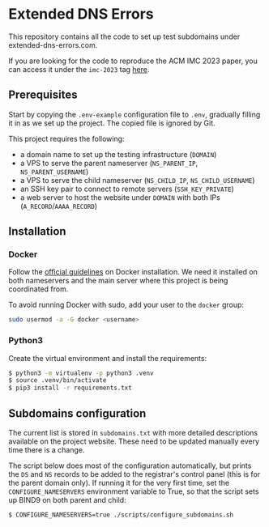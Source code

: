 # Extended DNS Errors

This repository contains all the code to set up test subdomains under extended-dns-errors.com. 

If you are looking for the code to reproduce the ACM IMC 2023 paper, you can access it under the `imc-2023` tag [here](https://github.com/yevheniya-nosyk/ede/tree/imc-2023).

## Prerequisites

Start by copying the `.env-example` configuration file to `.env`, gradually filling it in as we set up the project. The copied file is ignored by Git. 

This project requires the following:

- a domain name to set up the testing infrastructure (`DOMAIN`)
- a VPS to serve the parent nameserver (`NS_PARENT_IP`, `NS_PARENT_USERNAME`)
- a VPS to serve the child nameserver (`NS_CHILD_IP`, `NS_CHILD_USERNAME`)
- an SSH key pair to connect to remote servers (`SSH_KEY_PRIVATE`)
- a web server to host the website under `DOMAIN` with both IPs (`A_RECORD`/`AAAA_RECORD`)

## Installation

### Docker

Follow the [official guidelines](https://docs.docker.com/engine/install/) on Docker installation. We need it installed on both nameservers and the main server where this project is being coordinated from.

To avoid running Docker with sudo, add your user to the `docker` group:

```bash
sudo usermod -a -G docker <username>
```

### Python3

Create the virtual environment and install the requirements:

```bash
$ python3 -m virtualenv -p python3 .venv
$ source .venv/bin/activate
$ pip3 install -r requirements.txt
```

## Subdomains configuration

The current list is stored in `subdomains.txt` with more detailed descriptions available on the project website. These need to be updated manually every time there is a change.

The script below does most of the configuration automatically, but prints the `DS` and `NS` records to be added to the registrar's control panel (this is for the parent domain only). If running it for the very first time, set the `CONFIGURE_NAMESERVERS` environment variable to True, so that the script sets up BIND9 on both parent and child: 

```bash
$ CONFIGURE_NAMESERVERS=true ./scripts/configure_subdomains.sh
```
